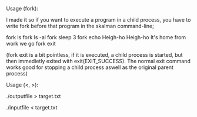 Usage (fork):

I made it so if you want to execute a program in a child process, you have to write fork before that program in the skalman command-line;

fork ls
fork ls -al
fork sleep 3
fork echo Heigh-ho Heigh-ho It's home from work we go
fork exit

(fork exit is a bit pointless, if it is executed, a child process is started, but then immedietly exited with exit(EXIT_SUCCESS). The normal exit command works good for stopping a child process aswell as the original parent process)


Usage (<, >):

./outputfile > target.txt

./inputfile < target.txt
